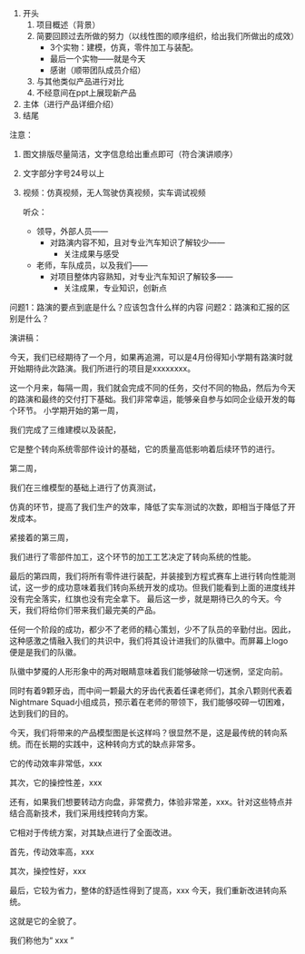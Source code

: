 
1. 开头
	1. 项目概述（背景）
	2. 简要回顾过去所做的努力（以线性图的顺序组织，给出我们所做出的成效）
		- 3个实物：建模，仿真，零件加工与装配。
		- 最后一个实物——就是今天
		- 感谢（顺带团队成员介绍）
	3. 与其他类似产品进行对比
	4. 不经意间在ppt上展现新产品
3. 主体（进行产品详细介绍）
4. 结尾

注意：
1. 图文排版尽量简洁，文字信息给出重点即可（符合演讲顺序）
2. 文字部分字号24号以上
3. 视频：仿真视频，无人驾驶仿真视频，实车调试视频

	听众：
	- 领导，外部人员——
		- 对路演内容不知，且对专业汽车知识了解较少——
			- 关注成果与感受
	- 老师，车队成员，以及我们——
		- 对项目整体内容熟知，对专业汽车知识了解较多——
			- 关注成果，专业知识，创新点

问题1：路演的要点到底是什么？应该包含什么样的内容
问题2：路演和汇报的区别是什么？


演讲稿：

今天，我们已经期待了一个月，如果再追溯，可以是4月份得知小学期有路演时就开始期待此次路演。我们所进行的项目是xxxxxxxx。

这一个月来，每隔一周，我们就会完成不同的任务，交付不同的物品，然后为今天的路演和最终的交付打下基础。我们非常幸运，能够亲自参与如同企业级开发的每个环节。
小学期开始的第一周，

我们完成了三维建模以及装配，

它是整个转向系统零部件设计的基础，它的质量高低影响着后续环节的进行。

第二周，

我们在三维模型的基础上进行了仿真测试，

仿真的环节，提高了我们生产的效率，降低了实车测试的次数，即相当于降低了开发成本。

紧接着的第三周，

我们进行了零部件加工，这个环节的加工工艺决定了转向系统的性能。

最后的第四周，我们将所有零件进行装配，并装接到方程式赛车上进行转向性能测试，这一步的成功意味着我们转向系统开发的成功。但我们能看到上面的进度线并没有完全落实，红旗也没有完全拿下。
最后这一步，就是期待已久的今天。今天，我们将给你们带来我们最完美的产品。

任何一个阶段的成功，都少不了老师的精心策划，少不了队员的辛勤付出。因此，这种感激之情融入我们的共识中，我们将其设计进我们的队徽中。而屏幕上logo便是是我们的队徽。

队徽中梦魇的人形形象中的两对眼睛意味着我们能够破除一切迷惘，坚定向前。

同时有着9颗牙齿，而中间一颗最大的牙齿代表着任课老师们，其余八颗则代表着Nightmare Squad小组成员，预示着在老师的带领下，我们能够咬碎一切困难，达到我们的目的。

今天，我们将带来的产品模型图是长这样吗？很显然不是，这是最传统的转向系统。而在长期的实践中，这种转向方式的缺点非常多。

它的传动效率非常低，xxx

其次，它的操控性差，xxx

还有，如果我们想要转动方向盘，非常费力，体验非常差，xxx。针对这些特点并结合高新技术，我们采用线控转向方案。

它相对于传统方案，对其缺点进行了全面改进。

首先，传动效率高，xxx

其次，操控性好，xxx

最后，它较为省力，整体的舒适性得到了提高，xxx
今天，我们重新改进转向系统。

这就是它的全貌了。

我们称他为“ xxx ”





